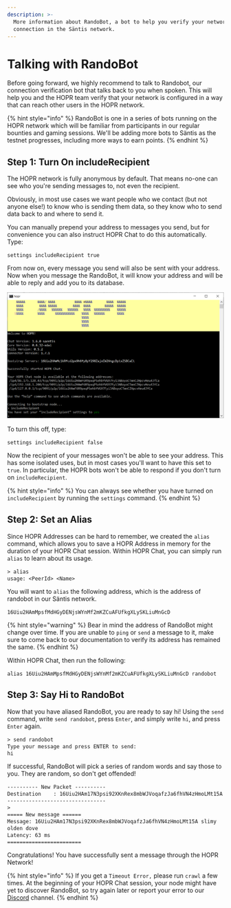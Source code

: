 ```yaml
---
description: >-
  More information about RandoBot, a bot to help you verify your network
  connection in the Säntis network.
---
```


# Talking with RandoBot

Before going forward, we highly recommend to talk to Randobot, our connection verification bot that talks back to you when spoken. This will help you and the HOPR team verify that your network is configured in a way that can reach other users in the HOPR network.

{% hint style="info" %}
RandoBot is one in a series of bots running on the HOPR network which will be familiar from participants in our regular bounties and gaming sessions. We'll be adding more bots to Säntis as the testnet progresses, including more ways to earn points.
{% endhint %}

## Step 1: Turn On includeRecipient

The HOPR network is fully anonymous by default. That means no-one can see who you're sending messages to, not even the recipient.

Obviously, in most use cases we want people who we contact \(but not anyone else!\) to know who is sending them data, so they know who to send data back to and where to send it.

You can manually prepend your address to messages you send, but for convenience you can also instruct HOPR Chat to do this automatically. Type:

```text
settings includeRecipient true
```

From now on, every message you send will also be sent with your address. Now when you message the RandoBot, it will know your address and will be able to reply and add you to its database.

![](../.gitbook/assets/include-recipient%20%282%29%20%281%29.png)

To turn this off, type:

```text
settings includeRecipient false
```

Now the recipient of your messages won't be able to see your address. This has some isolated uses, but in most cases you'll want to have this set to `true`. In particular, the HOPR bots won't be able to respond if you don't turn on `includeRecipient`.

{% hint style="info" %}
You can always see whether you have turned on `includeRecipient` by running the `settings` command.
{% endhint %}

## Step 2: Set an Alias

Since HOPR Addresses can be hard to remember, we created the `alias` command, which allows you to save a HOPR Address in memory for the duration of your HOPR Chat session. Within HOPR Chat, you can simply run `alias` to learn about its usage.

```text
> alias
usage: <PeerId> <Name>
```

You will want to `alias` the following address, which is the address of randobot in our Säntis network.

```text
16Uiu2HAmMpsfMdHGyDENjsWYnMf2mKZCuAFUfkgXLySKLiuMnGcD
```

{% hint style="warning" %}
Bear in mind the address of RandoBot might change over time. If you are unable to `ping` or `send` a message to it, make sure to come back to our documentation to verify its address has remained the same.
{% endhint %}

Within HOPR Chat, then run the following:

```text
alias 16Uiu2HAmMpsfMdHGyDENjsWYnMf2mKZCuAFUfkgXLySKLiuMnGcD randobot
```

## Step 3: Say Hi to RandoBot

Now that you have aliased RandoBot, you are ready to say hi! Using the `send` command, write `send randobot`, press `Enter`, and simply write `hi`, and press `Enter` again.

```text
> send randobot
Type your message and press ENTER to send:
hi
```

If successful, RandoBot will pick a series of random words and say those to you. They are random, so don't get offended!

```text
---------- New Packet ----------
Destination    : 16Uiu2HAm17N3psi92XKnRex8mbWJVoqafzJa6fhVN4zHmoLMt15A
--------------------------------
>
===== New message ======
Message: 16Uiu2HAm17N3psi92XKnRex8mbWJVoqafzJa6fhVN4zHmoLMt15A slimy olden dove
Latency: 63 ms
========================
```

Congratulations! You have successfully sent a message through the HOPR Network!

{% hint style="info" %}
If you get a `Timeout Error,` please run `crawl` a few times. At the beginning of your HOPR Chat session, your node might have yet to discover RandoBot, so try again later or report your error to our [Discord](https://discord.gg/5FWSfq7) channel.
{% endhint %}

